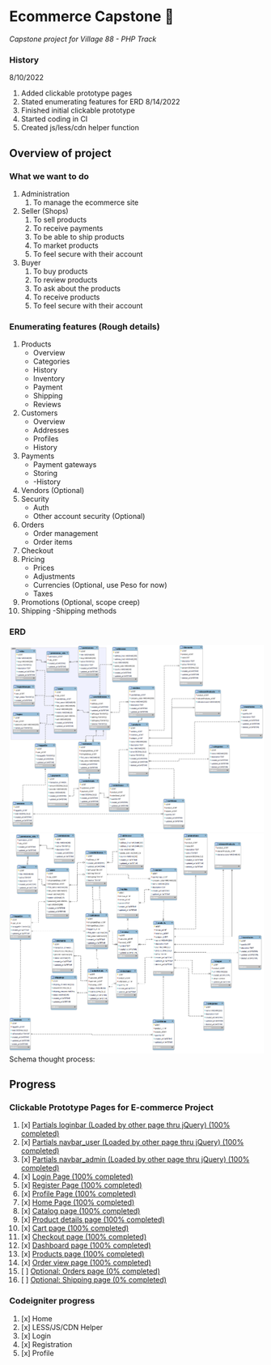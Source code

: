 # Ecommerce Capstone :money_mouth_face:
 *Capstone project for Village 88 - PHP Track*

### History
8/10/2022
1.  Added clickable prototype pages
2.  Stated enumerating features for ERD
8/14/2022
1. Finished initial clickable prototype
2. Started coding in CI
3. Created js/less/cdn helper function

## Overview of project
### What we want to do
1. Administration
   1. To manage the ecommerce site
2. Seller (Shops)
   1. To sell products
   2. To receive payments
   3. To be able to ship products
   4. To market products
   5. To feel secure with their account
3. Buyer
   1. To buy products
   2. To review products
   3. To ask about the products
   4. To receive products
   5. To feel secure with their account

### Enumerating features (Rough details)
1. Products
   - Overview
   - Categories
   - History
   - Inventory
   - Payment
   - Shipping
   - Reviews
2. Customers
   - Overview
   - Addresses
   - Profiles
   - History
3. Payments
   - Payment gateways
   - Storing
   - -History
4. Vendors (Optional)
5. Security
   - Auth
   - Other account security (Optional)
6. Orders
   - Order management
   - Order items
7. Checkout
8. Pricing
   - Prices
   - Adjustments
   - Currencies (Optional, use Peso for now)
   - Taxes
9.  Promotions (Optional, scope creep)
10. Shipping
   -Shipping methods

### ERD
![ERD 1st Prototype Image](/references/1st_Prototype.png)
![ERD 2nd Prototype Image](/references/2nd_Prototype.png)
Schema thought process:

## Progress

### **Clickable Prototype Pages for E-commerce Project**
1. [x] [Partials loginbar (Loaded by other page thru jQuery) (100% completed)](/clickable-prototype/Partials/loginbar.html)
2. [x] [Partials navbar_user (Loaded by other page thru jQuery) (100% completed)](/clickable-prototype/Partials/navbar_user.html)
3. [x] [Partials navbar_admin (Loaded by other page thru jQuery) (100% completed)](/clickable-prototype/Partials/navbar_admin.html)
4. [x] [Login Page (100% completed)](/clickable-prototype/Users/login.html)
5. [x] [Register Page (100% completed)](/clickable-prototype/Users/register.html)
6. [x] [Profile Page (100% completed)](/clickable-prototype/Users/profile.html)
7. [x] [Home Page (100% completed)](/clickable-prototype/Products/home.html)
8. [x] [Catalog page (100% completed)](/clickable-prototype/Products/catalog.html)
9. [x] [Product details page (100% completed)](/clickable-prototype/Products/show_products.html)
10. [x]  [Cart page (100% completed)](/clickable-prototype/Products/cart.html)
11. [x]  [Checkout page (100% completed)](/clickable-prototype/Products)
12. [x]  [Dashboard page (100% completed)](/clickable-prototype/dashboard.html)
13. [x]  [Products page (100% completed)](/clickable-prototype/)
14. [x]  [Order view page (100% completed)](/clickable-prototype/order_view.html)
15. [ ]  [Optional: Orders page (0% completed)](/clickable-prototype/)
16. [ ]  [Optional: Shipping page (0% completed)](/clickable-prototype/)

### Codeigniter progress
1. [x]  Home
2. [x]  LESS/JS/CDN Helper
3. [x]  Login
4. [x]  Registration
5. [x]  Profile